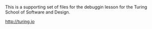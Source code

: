 This is a supporting set of files for the debuggin lesson for the Turing School of Software and Design.

http://turing.io